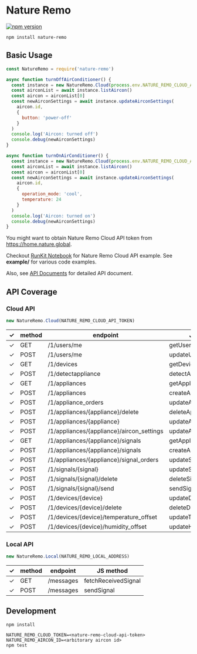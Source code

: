 # Nature Remo

[![npm version](https://badge.fury.io/js/nature-remo.svg)](https://badge.fury.io/js/nature-remo)

```shell
npm install nature-remo
```

## Basic Usage

```js
const NatureRemo = require('nature-remo')

async function turnOffAirConditioner() {
  const instance = new NatureRemo.Cloud(process.env.NATURE_REMO_CLOUD_API_TOKEN)
  const airconList = await instance.listAircon()
  const aircon = airconList[0]
  const newAirconSettings = await instance.updateAirconSettings(
    aircon.id,
    {
      button: 'power-off'
    }
  )
  console.log('Aircon: turned off')
  console.debug(newAirconSettings)
}

async function turnOnAirConditioner() {
  const instance = new NatureRemo.Cloud(process.env.NATURE_REMO_CLOUD_API_TOKEN)
  const airconList = await instance.listAircon()
  const aircon = airconList[0]
  const newAirconSettings = await instance.updateAirconSettings(
    aircon.id,
    {
      operation_mode: 'cool',
      temperature: 24
    }
  )
  console.log('Aircon: turned on')
  console.debug(newAirconSettings)
}
```

You might want to obtain Nature Remo Cloud API token from https://home.nature.global.

Checkout [RunKit Notebook](https://runkit.com/uetchy/nature-remo-cloud-api-nodejs-example) for Nature Remo Cloud API example.
See __example/__ for various code examples.

Also, see [API Documents](https://uetchy.github.io/nature-remo/) for detailed API document.

## API Coverage

### Cloud API

```js
new NatureRemo.Cloud(NATURE_REMO_CLOUD_API_TOKEN)
```

| ✓   | method | endpoint                                  | JS method               |
| --- | ------ | ----------------------------------------- | ----------------------- |
| ✓   | GET    | /1/users/me                               | getUser                 |
| ✓   | POST   | /1/users/me                               | updateUser              |
| ✓   | GET    | /1/devices                                | getDevices              |
| ✓   | POST   | /1/detectappliance                        | detectAppliance         |
| ✓   | GET    | /1/appliances                             | getAppliances           |
| ✓   | POST   | /1/appliances                             | createAppliance         |
| ✓   | POST   | /1/appliance_orders                       | updateAppliancesOrder   |
| ✓   | POST   | /1/appliances/{appliance}/delete          | deleteAppliance         |
| ✓   | POST   | /1/appliances/{appliance}                 | updateAppliance         |
| ✓   | POST   | /1/appliances/{appliance}/aircon_settings | updateAirconSettings    |
| ✓   | GET    | /1/appliances/{appliance}/signals         | getApplianceSignals     |
| ✓   | POST   | /1/appliances/{appliance}/signals         | createApplianceSignal   |
| ✓   | POST   | /1/appliances/{appliance}/signal_orders   | updateSignalOrders      |
| ✓   | POST   | /1/signals/{signal}                       | updateSignal            |
| ✓   | POST   | /1/signals/{signal}/delete                | deleteSignal            |
| ✓   | POST   | /1/signals/{signal}/send                  | sendSignal              |
| ✓   | POST   | /1/devices/{device}                       | updateDevice            |
| ✓   | POST   | /1/devices/{device}/delete                | deleteDevice            |
| ✓   | POST   | /1/devices/{device}/temperature_offset    | updateTemperatureOffset |
| ✓   | POST   | /1/devices/{device}/humidity_offset       | updateHumidityOffset    |

### Local API

```js
new NatureRemo.Local(NATURE_REMO_LOCAL_ADDRESS)
```

| ✓   | method | endpoint  | JS method           |
| --- | ------ | --------- | ------------------- |
| ✓   | GET    | /messages | fetchReceivedSignal |
| ✓   | POST   | /messages | sendSignal          |

## Development

```shell
npm install

NATURE_REMO_CLOUD_TOKEN=<nature-remo-cloud-api-token>
NATURE_REMO_AIRCON_ID=<arbitorary aircon id>
npm test
```
